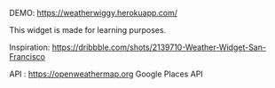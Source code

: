 DEMO: https://weatherwiggy.herokuapp.com/

This widget is made for learning purposes. 

Inspiration: https://dribbble.com/shots/2139710-Weather-Widget-San-Francisco

API :
https://openweathermap.org
Google Places API